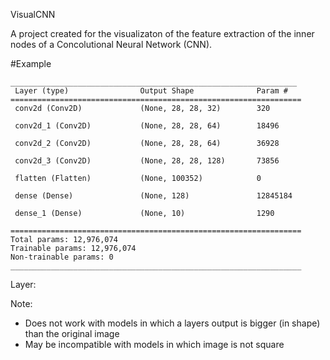 VisualCNN

A project created for the visualizaton of the feature extraction of the inner nodes of a Concolutional Neural Network (CNN).

#Example











```Model: "sequential"
________________________________________________________________
 Layer (type)                Output Shape              Param #
=================================================================
 conv2d (Conv2D)             (None, 28, 28, 32)        320

 conv2d_1 (Conv2D)           (None, 28, 28, 64)        18496

 conv2d_2 (Conv2D)           (None, 28, 28, 64)        36928

 conv2d_3 (Conv2D)           (None, 28, 28, 128)       73856

 flatten (Flatten)           (None, 100352)            0

 dense (Dense)               (None, 128)               12845184

 dense_1 (Dense)             (None, 10)                1290

=================================================================
Total params: 12,976,074
Trainable params: 12,976,074
Non-trainable params: 0
_________________________________________________________________
```






Layer:

Note:
 - Does not work with models in which a layers output is bigger (in shape) than the original image
 - May be incompatible with models in which image is not square
